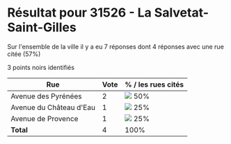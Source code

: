 # Résultat pour 31526 - La Salvetat-Saint-Gilles

Sur l'ensemble de la ville il y a eu 7 réponses dont 4 réponses avec une rue citée (57%)

3 points noirs identifiés

| Rue | Vote | % / les rues cités|
|-----|------|-------------------|
| Avenue des Pyrénées | 2 | <img src="../../img/bar_50.gif" />&nbsp;50%|
| Avenue du Château d'Eau | 1 | <img src="../../img/bar_25.gif" />&nbsp;25%|
| Avenue de Provence | 1 | <img src="../../img/bar_25.gif" />&nbsp;25%|
| **Total** | 4 | 100%|
